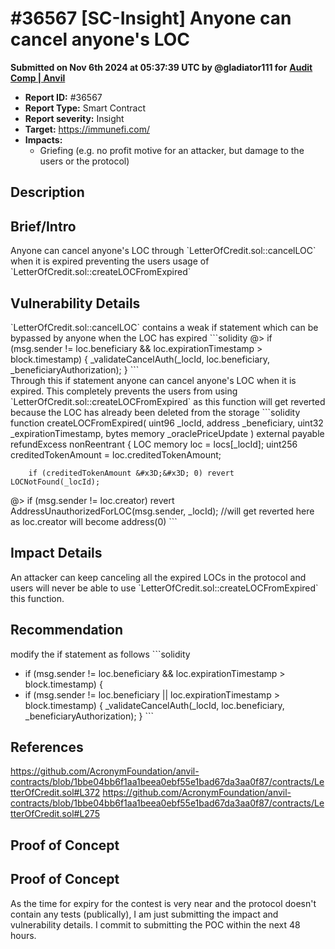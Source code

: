 # #36567 \[SC-Insight] Anyone can cancel anyone's LOC

**Submitted on Nov 6th 2024 at 05:37:39 UTC by @gladiator111 for** [**Audit Comp | Anvil**](https://immunefi.com/audit-competition/audit-comp-anvil)

* **Report ID:** #36567
* **Report Type:** Smart Contract
* **Report severity:** Insight
* **Target:** https://immunefi.com/
* **Impacts:**
  * Griefing (e.g. no profit motive for an attacker, but damage to the users or the protocol)

## Description

## Brief/Intro

Anyone can cancel anyone's LOC through \`LetterOfCredit.sol::cancelLOC\` when it is expired preventing the users usage of \`LetterOfCredit.sol::createLOCFromExpired\`

## Vulnerability Details

\`LetterOfCredit.sol::cancelLOC\` contains a weak if statement which can be bypassed by anyone when the LOC has expired \`\`\`solidity @> if (msg.sender != loc.beneficiary && loc.expirationTimestamp > block.timestamp) { \_validateCancelAuth(\_locId, loc.beneficiary, \_beneficiaryAuthorization); } \`\`\`\
Through this if statement anyone can cancel anyone's LOC when it is expired. This completely prevents the users from using \`LetterOfCredit.sol::createLOCFromExpired\` as this function will get reverted because the LOC has already been deleted from the storage \`\`\`solidity function createLOCFromExpired( uint96 \_locId, address \_beneficiary, uint32 \_expirationTimestamp, bytes memory \_oraclePriceUpdate ) external payable refundExcess nonReentrant { LOC memory loc = locs\[\_locId]; uint256 creditedTokenAmount = loc.creditedTokenAmount;

```
    if (creditedTokenAmount &#x3D;&#x3D; 0) revert LOCNotFound(_locId);
```

@> if (msg.sender != loc.creator) revert AddressUnauthorizedForLOC(msg.sender, \_locId); //will get reverted here as loc.creator will become address(0) \`\`\`

## Impact Details

An attacker can keep canceling all the expired LOCs in the protocol and users will never be able to use \`LetterOfCredit.sol::createLOCFromExpired\` this function.

## Recommendation

modify the if statement as follows \`\`\`solidity

* if (msg.sender != loc.beneficiary && loc.expirationTimestamp > block.timestamp) {
* if (msg.sender != loc.beneficiary || loc.expirationTimestamp > block.timestamp) { \_validateCancelAuth(\_locId, loc.beneficiary, \_beneficiaryAuthorization); } \`\`\`

## References

https://github.com/AcronymFoundation/anvil-contracts/blob/1bbe04bb6f1aa1beea0ebf55e1bad67da3aa0f87/contracts/LetterOfCredit.sol#L372 https://github.com/AcronymFoundation/anvil-contracts/blob/1bbe04bb6f1aa1beea0ebf55e1bad67da3aa0f87/contracts/LetterOfCredit.sol#L275

## Proof of Concept

## Proof of Concept

As the time for expiry for the contest is very near and the protocol doesn't contain any tests (publically), I am just submitting the impact and vulnerability details. I commit to submitting the POC within the next 48 hours.
